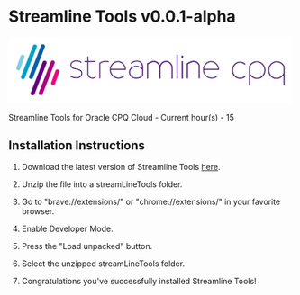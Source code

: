 # Streamline Tools v0.0.1-alpha

![Logo](SLCPQ_LOGO_SITE.png)

Streamline Tools for Oracle CPQ Cloud - Current hour(s) - 15

## Installation Instructions

1) Download the latest version of Streamline Tools [here](https://github.com/loganbek/streamlineTools/releases/tag/v0.0.1-alpha).

2) Unzip the file into a streamLineTools folder.

3) Go to "brave://extensions/" or "chrome://extensions/" in your favorite browser.

4) Enable Developer Mode.

5) Press the "Load unpacked" button.

6) Select the unzipped streamLineTools folder.

7) Congratulations you've successfully installed Streamline Tools!
